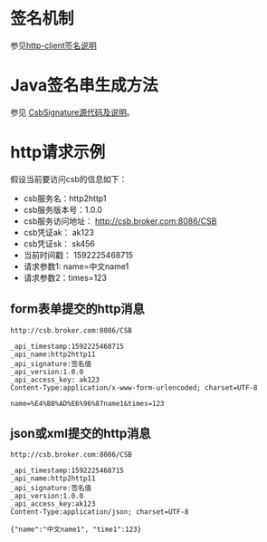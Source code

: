 # 签名机制
参见[http-client签名说明](https://github.com/aliyun/csb-sdk/tree/master/http-client#%E7%AD%BE%E5%90%8D%E6%9C%BA%E5%88%B6%E7%9A%84%E8%AF%B4%E6%98%8E)

# Java签名串生成方法
参见 [CsbSignature源代码及说明](src/main/java/com/alibaba/csb/CsbSignature.java)。

# http请求示例
假设当前要访问csb的信息如下：
* csb服务名：http2http1
* csb服务版本号：1.0.0
* csb服务访问地址： http://csb.broker.com:8086/CSB
* csb凭证ak： ak123
* csb凭证sk： sk456
* 当前时间戳： 1592225468715
* 请求参数1: name=中文name1
* 请求参数2：times=123

## form表单提交的http消息
```http request
http://csb.broker.com:8086/CSB

_api_timestamp:1592225468715
_api_name:http2http11
_api_signature:签名值
_api_version:1.0.0
_api_access_key: ak123
Content-Type:application/x-www-form-urlencoded; charset=UTF-8

name=%E4%B8%AD%E6%96%87name1&times=123
```

## json或xml提交的http消息
```http request
http://csb.broker.com:8086/CSB

_api_timestamp:1592225468715
_api_name:http2http11
_api_signature:签名值
_api_version:1.0.0
_api_access_key:ak123
Content-Type:application/json; charset=UTF-8

{"name":"中文name1", "time1":123}
```
